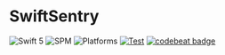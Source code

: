 # SwiftSentry

![Swift 5](https://img.shields.io/badge/Swift-5-orange.svg) ![SPM](https://img.shields.io/badge/SPM-compatible-green.svg) ![Platforms](https://img.shields.io/badge/Platforms-macOS%20Linux-green.svg) [![Test](https://github.com/swift-sentry/swift-sentry/actions/workflows/test.yml/badge.svg)](https://github.com/swift-sentry/swift-sentry/actions/workflows/test.yml) [![codebeat badge](https://codebeat.co/badges/b4f3753c-c753-4479-8bc2-53fb5892093f)](https://codebeat.co/projects/github-com-swift-sentry-swift-sentry-main)

